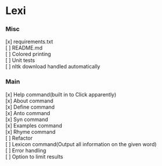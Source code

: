 # Lexi
### Misc
[x] requirements.txt  
[ ] README.md  
[ ] Colored printing  
[ ] Unit tests  
[ ] nltk download handled automatically
### Main
[x] Help command(built in to Click apparently)  
[x] About command  
[x] Define command  
[x] Anto command  
[x] Syn command  
[x] Examples command  
[x] Rhyme command  
[ ] Refactor  
[ ] Lexicon command(Output all information on the given word)  
[ ] Error handling  
[ ] Option to limit results
